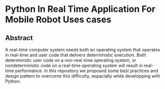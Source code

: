 # Python In Real Time Application For Mobile Robot Uses cases
## Abstract
A real-time computer system needs both an operating system that operates in real-time and user code that delivers deterministic execution. Both deterministic user code on a non-real-time operating system, or nondeterministic code on a real-time operating system will result in real-time performance. In this repository we proposed some best practices and design pattern to overcome this difficulty, espacially while developping with Python.
